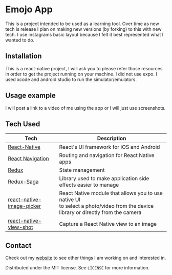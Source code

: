 # Emojo App

This is a project intended to be used as a learning tool.  Over time as new tech is release I plan on making new versions (by forking) to this with new tech.
I use instagrams basic layout because I felt it best represented what I wanted to do.

<!-- [![NPM Version][npm-image]][npm-url]
[![Build Status][travis-image]][travis-url]
[![Downloads Stats][npm-downloads]][npm-url] -->


## Installation
This is a react-native project, I will ask you to please refer those resources in order to get the project running on your machine.
I did not use expo.  I used xcode and android studio to run the simulator/emulators.

## Usage example
I will post a link to a video of me using the app or I will just use screenshots.

## Tech Used

| **Tech**        | **Description** |
| ----------------|-----------------|
| [React-Native](https://github.com/facebook/react-native) | React's UI framework for iOS and Android |
| [React Navigation](https://reactnavigation.org/en/) | Routing and navigation for React Native apps |
| [Redux](http://redux.js.org/) | State management |
| [Redux-Saga](https://github.com/redux-saga/redux-saga) | Library used to make application side effects easier to manage|
| [react-native-image-picker](https://github.com/react-native-community/react-native-image-picker) | React Native module that allows you to use native UI <br>to select a photo/video from the device library or directly from the camera |
| [react-native-view-shot](https://github.com/gre/react-native-view-shot) | Capture a React Native view to an image |




## Contact

Check out my [website](https://jzapata87.github.io/) to see other things I am working on and interested in.

Distributed under the MIT license. See ``LICENSE`` for more information.


<!-- Markdown link & img dfn's -->
[npm-image]: https://img.shields.io/npm/v/datadog-metrics.svg?style=flat-square
[npm-url]: https://npmjs.org/package/datadog-metrics
[npm-downloads]: https://img.shields.io/npm/dm/datadog-metrics.svg?style=flat-square
[travis-image]: https://img.shields.io/travis/dbader/node-datadog-metrics/master.svg?style=flat-square
[travis-url]: https://travis-ci.org/dbader/node-datadog-metrics

